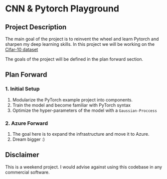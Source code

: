# CNN & Pytorch Playground #

## Project Description ##

The main goal of the project is to reinvent the wheel and learn Pytorch and sharpen my deep learning skills. In this project we will be working on the [Cifar-10 dataset](https://www.cs.toronto.edu/~kriz/cifar.html)

The goals of the project will be defined in the plan forward section.

## Plan Forward ##

### 1. Initial Setup
1. Modularize the PyTorch example project into components.
2. Train the model and become familiar with PyTorch syntax
3. Optimize the hyper-parameters of the model with a `Gaussian-Proccess`

### 2. Azure Forward

1. The goal here is to expand the infrastructure and move it to Azure.
2. Dream bigger :) 

## Disclaimer ##

This is a weekend project. I would advise against using this codebase in any commercial software. 